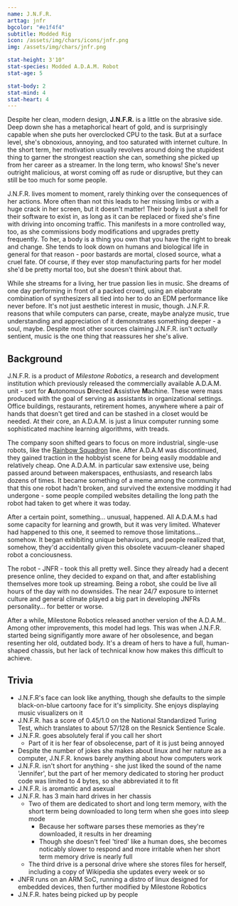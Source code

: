 ```yaml
---
name: J.N.F.R.
arttag: jnfr
bgcolor: "#e1f4f4"
subtitle: Modded Rig
icon: /assets/img/chars/icons/jnfr.png
img: /assets/img/chars/jnfr.png

stat-height: 3'10"
stat-species: Modded A.D.A.M. Robot
stat-age: 5

stat-body: 2
stat-mind: 4
stat-heart: 4
---
```

Despite her clean, modern design, **J.N.F.R.** is a little on the abrasive side. Deep down she has a metaphorical heart of gold, and is surprisingly capable when she puts her overclocked CPU to the task. But at a surface level, she's obnoxious, annoying, and too saturated with internet culture. In the short term, her motivation usually revolves around doing the stupidest thing to garner the strongest reaction she can, something she picked up from her career as a streamer. In the long term, who knows! She's never outright malicious, at worst coming off as rude or disruptive, but they can still be too much for some people.

J.N.F.R. lives moment to moment, rarely thinking over the consequences of her actions. More often than not this leads to her missing limbs or with a huge crack in her screen, but it doesn't matter! Their body is just a shell for their software to exist in, as long as it can be replaced or fixed she's fine with driving into oncoming traffic. This manifests in a more controlled way, too, as she commissions body modifications and upgrades pretty frequently. To her, a body is a thing you own that you have the right to break and change. She tends to look down on humans and biological life in general for that reason - poor bastards are mortal, closed source, what a cruel fate. Of course, if they ever stop manufacturing parts for her model she'd be pretty mortal too, but she doesn't think about that.

While she streams for a living, her true passion lies in music. She dreams of one day performing in front of a packed crowd, using an elaborate combination of synthesizers all tied into her to do an EDM performance like never before. It's not just aesthetic interest in music, though. J.N.F.R. reasons that while computers can parse, create, maybe analyze music, true understanding and appreciation of it demonstrates something deeper - a soul, maybe. Despite most other sources claiming J.N.F.R. isn't *actually* sentient, music is the one thing that reassures her she's alive.

## Background
J.N.F.R. is a product of *Milestone Robotics*, a research and development institution which previously released the commercially available A.D.A.M. unit - sort for **A**utonomous **D**irected **A**ssistive **M**achine. These were mass produced with the goal of serving as assistants in organizational settings. Office buildings, restaurants, retirement homes, anywhere where a pair of hands that doesn't get tired and can be stashed in a closet would be needed. At their core, an A.D.A.M. is just a linux computer running some sophisticated machine learning algorithms, with treads.

The company soon shifted gears to focus on more industrial, single-use robots, like the [Rainbow Squadron](/characters/orange.html) line. After A.D.A.M was discontinued, they gained traction in the hobbyist scene for being easily moddable and relatively cheap. One A.D.A.M. in particular saw extensive use, being passed around between makerspaces, enthusiasts, and research labs dozens of times. It became something of a meme among the community that this one robot hadn't broken, and survived the extensive modding it had undergone - some people compiled websites detailing the long path the robot had taken to get where it was today.

After a certain point, something... unusual, happened. All A.D.A.M.s had some capacity for learning and growth, but it was very limited. Whatever had happened to this one, it seemed to remove those limitations... somehow. It began exhibiting unique behaviours, and people realized that, somehow, they'd accidentally given this obsolete vacuum-cleaner shaped robot a conciousness.

The robot - JNFR - took this all pretty well. Since they already had a decent presence online, they decided to expand on that, and after establishing themselves more took up streaming. Being a robot, she could be live all hours of the day with no downsides. The near 24/7 exposure to internet culture and general climate played a big part in developing JNFRs personality... for better or worse.

After a while, Milestone Robotics released another version of the A.D.A.M.. Among other improvements, this model had legs. This was when J.N.F.R. started being signifigantly more aware of her obsolesence, and began resenting her old, outdated body. It's a dream of hers to have a full, human-shaped chassis, but her lack of technical know how makes this difficult to achieve.

## Trivia
 - J.N.F.R's face can look like anything, though she defaults to the simple black-on-blue cartoony face for it's simplicity. She enjoys displaying music visualizers on it
 - J.N.F.R. has a score of 0.45/1.0 on the National Standardized Turing Test, which translates to about 57/128 on the Resnick Sentience Scale.
 - J.N.F.R. goes absolutely feral if you call her short
	- Part of it is her fear of obsolecense, part of it is just being annoyed
 - Despite the number of jokes she makes about linux and her nature as a computer, J.N.F.R. knows barely anything about how computers work
 - J.N.F.R. isn't short for anything - she just liked the sound of the name 'Jennifer', but the part of her memory dedicated to storing her product code was limited to 4 bytes, so she abbreviated it to fit
 - J.N.F.R. is aromantic and asexual
 - J.N.F.R. has 3 main hard drives in her chassis
	- Two of them are dedicated to short and long term memory, with the short term being downloaded to long term when she goes into sleep mode
		- Because her software parses these memories as they're downloaded, it results in her dreaming
		- Though she doesn't feel 'tired' like a human does, she becomes noticably slower to respond and more irritable when her short term memory drive is nearly full
	- The third drive is a personal drive where she stores files for herself, including a copy of Wikipedia she updates every week or so
 - JNFR runs on an ARM SoC, running a distro of linux designed for embedded devices, then further modified by Milestone Robotics
 - J.N.F.R. hates being picked up by people